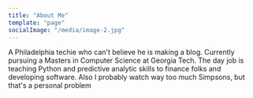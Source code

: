 ```yaml
---
title: "About Me"
template: "page"
socialImage: "/media/image-2.jpg"
---
```


A Philadelphia techie who can't believe he is making a blog.  Currently pursuing a Masters in Computer Science at Georgia Tech.  The day job is teaching Python and predictive analytic skills to finance folks and developing software.  Also I probably watch way too much Simpsons, but that's a personal problem



